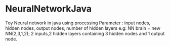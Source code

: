 # NeuralNetworkJava
Toy Neural network in java using processing
Parameter : input nodes, hidden nodes, output nodes, number of hidden layers
e.g: NN brain = new NN(2,3,1,2); 2 inputs,2 hidden layers containing 3 hidden nodes and 1 output node.
